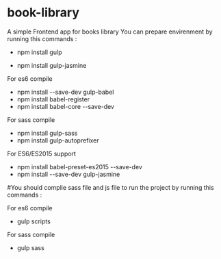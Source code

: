 # book-library

A simple Frontend app for books library 
You can prepare envirenment by running this commands :

- npm install gulp

- npm install gulp-jasmine

For es6 compile
- npm install --save-dev gulp-babel
- npm install babel-register
- npm install babel-core --save-dev

For sass compile
- npm install gulp-sass
- npm install gulp-autoprefixer
 
For ES6/ES2015 support
- npm install babel-preset-es2015 --save-dev
- npm install --save-dev gulp-jasmine

#You should complie sass file and js file to run the project by running this commands :

For es6 compile
- gulp scripts

For sass compile
- gulp sass
